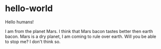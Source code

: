 # hello-world


Hello humans!

I am from the planet Mars. I think that Mars bacon tastes better then earth bacon.
Mars is a dry planet, I am coming to rule over earth. Will you be able to stop me?
I don't think so.
